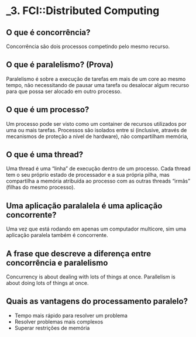 # _3. FCI::Distributed Computing

## O que é concorrência?
Concorrência são dois processos competindo pelo mesmo recurso.

## O que é paralelismo? (Prova)
Paralelismo é sobre a execução de tarefas em mais de um core ao mesmo tempo, não necessitando de pausar uma tarefa ou desalocar algum recurso para que possa ser alocado em outro processo.

## O que é um processo?
Um processo pode ser visto como um container de recursos utilizados por uma ou mais tarefas. Processos são isolados entre si (inclusive, através de mecanismos de proteção a nível de hardware), não compartilham memória,

## O que é uma thread?
Uma thread é uma “linha” de execução dentro de um processo. Cada thread tem o seu próprio estado de processador e a sua própria pilha, mas compartilha a memória atribuída ao processo com as outras threads “irmãs” (filhas do mesmo processo).

## Uma aplicação paralalela é uma aplicação concorrente?
Uma vez que está rodando em apenas um computador multicore, sim uma aplicação paralela também é concorrente.

## A frase que descreve a diferença entre concorrência e paralelismo
Concurrency is about dealing with lots of things at once. Parallelism is about doing lots of things at once.

## Quais as vantagens do processamento paralelo?
- Tempo mais rápido para resolver um problema
- Resolver problemas mais complexos
- Superar restrições de memória
